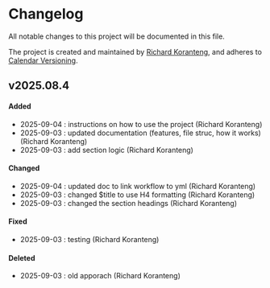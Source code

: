 # Changelog
All notable changes to this project will be documented in this file.

The project is created and maintained by [Richard Koranteng](https://rkkoranteng.com), and adheres to [Calendar Versioning](https://calver.org/).

## v2025.08.4
#### Added
- 2025-09-04 : instructions on how to use the project (Richard Koranteng)
- 2025-09-03 : updated documentation (features, file struc, how it works) (Richard Koranteng)
- 2025-09-03 : add section logic (Richard Koranteng)

#### Changed
- 2025-09-04 : updated doc to link workflow to yml (Richard Koranteng)
- 2025-09-03 : changed $title to use H4 formatting (Richard Koranteng)
- 2025-09-03 : changed the section headings (Richard Koranteng)

#### Fixed
- 2025-09-03 : testing (Richard Koranteng)

#### Deleted
- 2025-09-03 : old apporach (Richard Koranteng)

